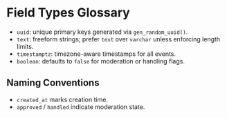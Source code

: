 # Field Types Glossary

- `uuid`: unique primary keys generated via `gen_random_uuid()`.
- `text`: freeform strings; prefer `text` over `varchar` unless enforcing length limits.
- `timestamptz`: timezone-aware timestamps for all events.
- `boolean`: defaults to `false` for moderation or handling flags.

## Naming Conventions

- `created_at` marks creation time.
- `approved` / `handled` indicate moderation state.
